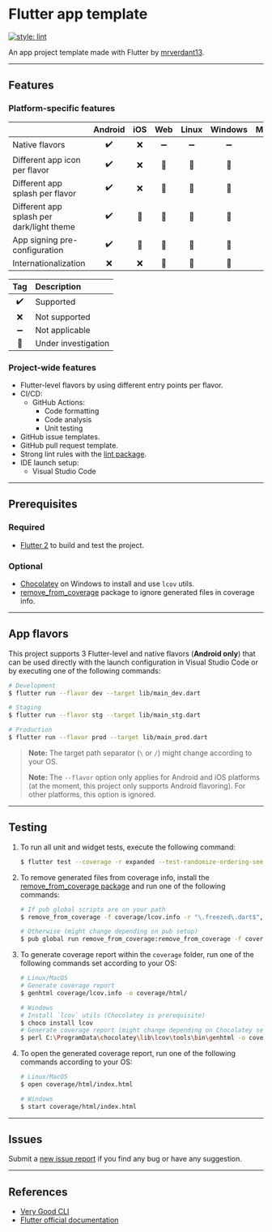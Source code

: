 # Flutter app template

[![style: lint][lint_badge]][lint_package_link]

An app project template made with Flutter by [mrverdant13][mrverdant13_link].

---

## Features

### Platform-specific features

|                                           | Android | iOS | Web | Linux | Windows | MacOS |
| :---------------------------------------- | :-----: | :-: | :-: | :---: | :-----: | :---: |
| Native flavors                            |   ✔️    | ❌  | ➖  |  ➖   |   ➖    |  ➖   |
| Different app icon per flavor             |   ✔️    | ❌  | 🤔  |  🤔   |   🤔    |  🤔   |
| Different app splash per flavor           |   ✔️    | ❌  | 🤔  |  🤔   |   🤔    |  🤔   |
| Different app splash per dark/light theme |   ✔️    | 🤔  | 🤔  |  🤔   |   🤔    |  🤔   |
| App signing pre-configuration             |   ✔️    | 🤔  | 🤔  |  🤔   |   🤔    |  🤔   |
| Internationalization                      |   ❌    | ❌  | 🤔  |  🤔   |   🤔    |  🤔   |

| Tag | Description         |
| :-: | :------------------ |
| ✔️  | Supported           |
| ❌  | Not supported       |
| ➖  | Not applicable      |
| 🤔  | Under investigation |

### Project-wide features

- Flutter-level flavors by using different entry points per flavor.
- CI/CD:
  - GitHub Actions:
    - Code formatting
    - Code analysis
    - Unit testing
- GitHub issue templates.
- GitHub pull request template.
- Strong lint rules with the [lint package][lint_package_link].
- IDE launch setup:
  - Visual Studio Code

---

## Prerequisites

### Required

- [Flutter 2][flutter_link] to build and test the project.

### Optional

- [Chocolatey][chocolatey_link] on Windows to install and use `lcov` utils.
- [remove_from_coverage][remove_from_coverage_link] package to ignore generated files in coverage info.

---

## App flavors

This project supports 3 Flutter-level and native flavors (**Android only**) that can be used directly with the launch configuration in Visual Studio Code or by executing one of the following commands:

```sh
# Development
$ flutter run --flavor dev --target lib/main_dev.dart

# Staging
$ flutter run --flavor stg --target lib/main_stg.dart

# Production
$ flutter run --flavor prod --target lib/main_prod.dart
```

> **Note:** The target path separator (`\` or `/`) might change according to your OS.
>
> **Note:** The `--flavor` option only applies for Android and iOS platforms (at the moment, this project only supports Android flavoring). For other platforms, this option is ignored.

---

## Testing

1. To run all unit and widget tests, execute the following command:

   ```sh
   $ flutter test --coverage -r expanded --test-randomize-ordering-seed random
   ```

2. To remove generated files from coverage info, install the [remove_from_coverage package][remove_from_coverage_link] and run one of the following commands:

   ```sh
   # If pub global scripts are on your path
   $ remove_from_coverage -f coverage/lcov.info -r "\.freezed\.dart$","\.g\.dart$","\.gr\.dart$"

   # Otherwise (might change depending on pub setup)
   $ pub global run remove_from_coverage:remove_from_coverage -f coverage/lcov.info -r "\.freezed\.dart$","\.g\.dart$","\.gr\.dart$"
   ```

3. To generate coverage report within the `coverage` folder, run one of the following commands set according to your OS:

   ```sh
   # Linux/MacOS
   # Generate coverage report
   $ genhtml coverage/lcov.info -o coverage/html/

   # Windows
   # Install `lcov` utils (Chocolatey is prerequisite)
   $ choco install lcov
   # Generate coverage report (might change depending on Chocolatey setup)
   $ perl C:\ProgramData\chocolatey\lib\lcov\tools\bin\genhtml -o coverage\html coverage\lcov.info
   ```

4. To open the generated coverage report, run one of the following commands according to your OS:

   ```sh
   # Linux/MacOS
   $ open coverage/html/index.html

   # Windows
   $ start coverage/html/index.html
   ```

---

## Issues

Submit a [new issue report][new_project_issues_link] if you find any bug or have any suggestion.

---

## References

- [Very Good CLI][very_good_cli_link]
- [Flutter official documentation][flutter_link]

<!-- LINKS -->

[chocolatey_link]: https://chocolatey.org/
[flutter_link]: https://flutter.dev/
[flutter_localizations_link]: https://api.flutter.dev/flutter/flutter_localizations/flutter_localizations-library.html
[internationalization_link]: https://flutter.dev/docs/development/accessibility-and-localization/internationalization
[lint_badge]: https://img.shields.io/badge/style-lint-4BC0F5.svg
[lint_package_link]: https://pub.dev/packages/lint
[mrverdant13_link]: https://github.com/mrverdant13/
[mrverdant13_flutter_project_template]: https://github.com/mrverdant13/flutter_app_template
[new_project_issues_link]: https://github.com/mrverdant13/git_history/issues/new/choose
[remove_from_coverage_link]: https://pub.dev/packages/remove_from_coverage
[very_good_cli_link]: https://github.com/VeryGoodOpenSource/very_good_cli
